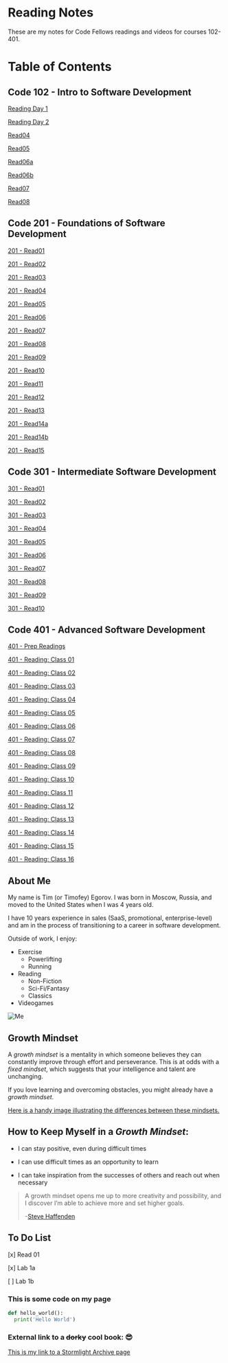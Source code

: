 # Reading Notes

These are my  notes for Code Fellows readings and videos for courses 102-401.

# Table of Contents

## Code 102 - Intro to Software Development

[Reading Day 1](read02.md)

[Reading Day 2](day2.md)

[Read04](read04.md)

[Read05](read05.md)

[Read06a](read06a.md)

[Read06b](read06b.md)

[Read07](read07.md)

[Read08](read08.md)

## Code 201 - Foundations of Software Development

[201 - Read01](class-01.md)

[201 - Read02](class-02.md)

[201 - Read03](class-03.md)

[201 - Read04](class-04.md)

[201 - Read05](class-05.md)

[201 - Read06](class-06.md)

[201 - Read07](class-07.md)

[201 - Read08](class-08.md)

[201 - Read09](class-09.md)

[201 - Read10](class-10.md)

[201 - Read11](class-11.md)

[201 - Read12](class-12.md)

[201 - Read13](class-13.md)

[201 - Read14a](class-14a.md)

[201 - Read14b](class-14b.md)

[201 - Read15](class-15.md)

## Code 301 - Intermediate Software Development

[301 - Read01](301-01.md)

[301 - Read02](301-02.md)

[301 - Read03](301-03.md)

[301 - Read04](301-04.md)

[301 - Read05](301-05.md)

[301 - Read06](301-06.md)

[301 - Read07](301-07.md)

[301 - Read08](301-08.md)

[301 - Read09](301-09.md)

[301 - Read10](301-10.md)

## Code 401 - Advanced Software Development

[401 - Prep Readings](401-prep.md)

[401 - Reading: Class 01](401-01.md)

[401 - Reading: Class 02](401-02.md)

[401 - Reading: Class 03](401-03.md)

[401 - Reading: Class 04](401-04.md)

[401 - Reading: Class 05](401-05.md)

[401 - Reading: Class 06](401-06.md)

[401 - Reading: Class 07](401-07.md)

[401 - Reading: Class 08](401-08.md)

[401 - Reading: Class 09](401-09.md)

[401 - Reading: Class 10](401-10.md)

[401 - Reading: Class 11](401-11.md)

[401 - Reading: Class 12](401-12.md)

[401 - Reading: Class 13](401-13.md)

[401 - Reading: Class 14](401-14.md)

[401 - Reading: Class 15](401-15.md)

[401 - Reading: Class 16](401-16.md)

## About Me

My name is Tim (or Timofey) Egorov. I was born in Moscow, Russia, and moved to the United States when I was 4 years old. 

I have 10 years experience in sales (SaaS, promotional, enterprise-level) and am in the process of transitioning to a career in software development. 

Outside of work, I enjoy:
* Exercise
  *  Powerlifting
  *  Running
* Reading
  *  Non-Fiction
  *  Sci-Fi/Fantasy
  *  Classics
* Videogames

![Me](https://media-exp1.licdn.com/dms/image/C5603AQGWKEaq5kDPjw/profile-displayphoto-shrink_200_200/0/1551816150405?e=1619654400&v=beta&t=jlqEaijePiX9dD_07vujLPj7PDkAzCdvIsxn1rppSAk)


## Growth Mindset

A *growth mindset* is a mentality in which someone believes they can constantly improve through effort and perseverance. This is at odds with a *fixed mindset*, which suggests that your intelligence and talent are unchanging. 

If you love learning and overcoming obstacles, you might already have a *growth mindset*. 

[Here is a handy image illustrating the differences between these mindsets.](https://3kllhk1ibq34qk6sp3bhtox1-wpengine.netdna-ssl.com/wp-content/uploads/NewGrowthMindset2.png)


## How to Keep Myself in a *Growth Mindset*:
- I can stay positive, even during difficult times

- I can use difficult times as an opportunity to learn

- I can take inspiration from the successes of others and reach out when necessary

>A growth mindset opens me up to more creativity and possibility, and I discover I’m able to achieve more and set higher goals.
>
>-[Steve Haffenden](https://www.atlassian.com/blog/author/shaffenden)


## To Do List
[x] Read 01

[x] Lab 1a

[ ] Lab 1b

### This is some code on my page
```python
def hello_world():
  print('Hello World')
 ```
### External link to a ~~dorky~~ cool book:  	😎
[This is my link to a Stormlight Archive page](https://www.brandonsanderson.com/the-stormlight-archive-series/) 